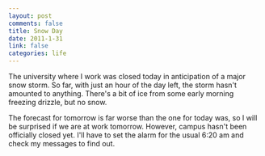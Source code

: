 ```yaml
--- 
layout: post
comments: false
title: Snow Day
date: 2011-1-31
link: false
categories: life
---
```

The university where I work was closed today in anticipation of a major snow storm. So far, with just an hour of the day left, the storm hasn't amounted to anything. There's a bit of ice from some early morning freezing drizzle, but no snow.

The forecast for tomorrow is far worse than the one for today was, so I will be surprised if we are at work tomorrow. However, campus hasn't been officially closed yet. I'll have to set the alarm for the usual 6:20 am and check my messages to find out.
